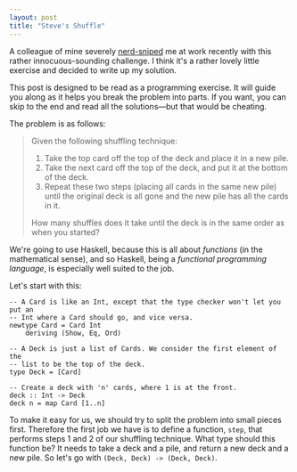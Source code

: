 ```yaml
---
layout: post
title: "Steve's Shuffle"
---
```


A colleague of mine severely [nerd-sniped][] me at work recently with this
rather innocuous-sounding challenge. I think it's a rather lovely little
exercise and decided to write up my solution.

This post is designed to be read as a programming exercise. It will guide you
along as it helps you break the problem into parts. If you want, you can skip
to the end and read all the solutions&mdash;but that would be cheating.

The problem is as follows:

> Given the following shuffling technique:
>
>   1. Take the top card off the top of the deck and place it in a new pile.
>   2. Take the next card off the top of the deck, and put it at the bottom of
>      the deck.
>   3. Repeat these two steps (placing all cards in the same new pile) until
>      the original deck is all gone and the new pile has all the cards in it.
>
> How many shuffles does it take until the deck is in the same order as when
> you started?

We're going to use Haskell, because this is all about *functions* (in the
mathematical sense), and so Haskell, being a *functional programming language*,
is especially well suited to the job.

Let's start with this:

    -- A Card is like an Int, except that the type checker won't let you put an
    -- Int where a Card should go, and vice versa.
    newtype Card = Card Int
        deriving (Show, Eq, Ord)

    -- A Deck is just a list of Cards. We consider the first element of the
    -- list to be the top of the deck.
    type Deck = [Card]

    -- Create a deck with 'n' cards, where 1 is at the front.
    deck :: Int -> Deck
    deck n = map Card [1..n]

To make it easy for us, we should try to split the problem into small pieces
first. Therefore the first job we have is to define a function, `step`, that
performs steps 1 and 2 of our shuffling technique. What type should this
function be? It needs to take a deck and a pile, and return a new deck and
a new pile. So let's go with `(Deck, Deck) -> (Deck, Deck)`.

[nerd-sniped]: https://xkcd.com/356/
